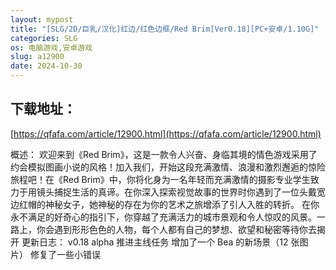 ```yaml
---
layout: mypost
title: "[SLG/2D/巨乳/汉化]红边/红色边框/Red Brim[Ver0.18][PC+安卓/1.10G]"
categories: SLG
os: 电脑游戏,安卓游戏
slug: a12900
date: 2024-10-30
---
```


## 下载地址：

[https://qfafa.com/article/12900.html](https://qfafa.com/article/12900.html)

概述：
欢迎来到《Red Brim》，这是一款令人兴奋、身临其境的情色游戏采用了约会模拟图画小说的风格！加入我们，开始这段充满激情、浪漫和激烈邂逅的惊险旅程吧！在《Red Brim》中，你将化身为一名年轻而充满激情的摄影专业学生致力于用镜头捕捉生活的真谛。在你深入探索视觉故事的世界时你遇到了一位头戴宽边红帽的神秘女子，她神秘的存在为你的艺术之旅增添了引人入胜的转折。 在你永不满足的好奇心的指引下，你穿越了充满活力的城市景观和令人惊叹的风景。一路上，你会遇到形形色色的人物，每个人都有自己的梦想、欲望和秘密等待你去揭开
更新日志：
v0.18 alpha
推进主线任务
增加了一个 Bea 的新场景（12 张图片）
修复了一些小错误